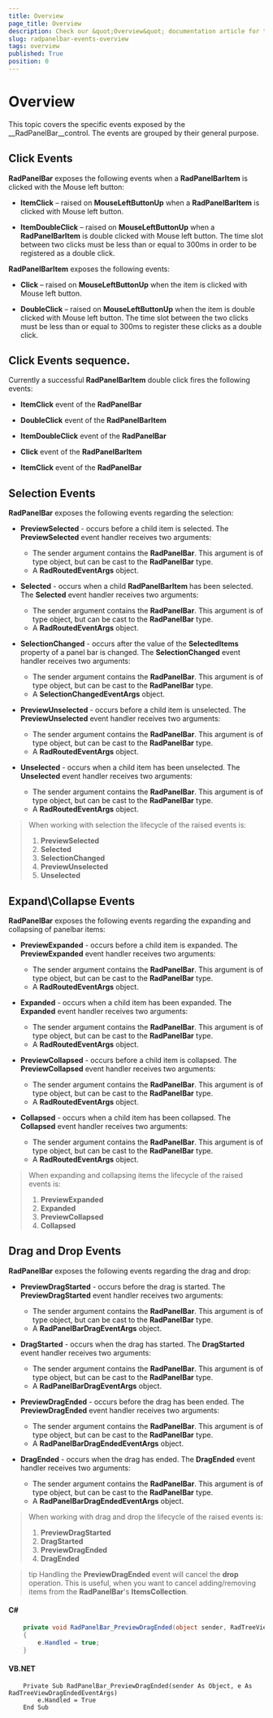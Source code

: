 ```yaml
---
title: Overview
page_title: Overview
description: Check our &quot;Overview&quot; documentation article for the RadPanelBar {{ site.framework_name }} control.
slug: radpanelbar-events-overview
tags: overview
published: True
position: 0
---
```


# Overview

This topic covers the specific events exposed by the __RadPanelBar__control. The events are grouped by their general purpose.	  

## Click Events

__RadPanelBar__ exposes the following events when a __RadPanelBarItem__ is clicked with the Mouse left button:		

* __ItemClick__ – raised on __MouseLeftButtonUp__ when a __RadPanelBarItem__ is clicked with Mouse left button.			

* __ItemDoubleClick__ – raised on __MouseLeftButtonUp__ when a __RadPanelBarItem__ is double clicked with Mouse left button. The time slot between two clicks must be less than or equal to 300ms in order to be registered as a double click.			

__RadPanelBarItem__ exposes the following events:		

* __Click__ – raised on __MouseLeftButtonUp__ when the item is clicked with Mouse left button.			

* __DoubleClick__ – raised on __MouseLeftButtonUp__ when the item is double clicked with Mouse left button. The time slot between the two clicks must be less than or equal to 300ms to register these clicks as a double click. 

## Click Events sequence.  

Currently a successful __RadPanelBarItem__ double click fires the following events:  

* __ItemClick__ event of the __RadPanelBar__

* __DoubleClick__ event of the __RadPanelBarItem__

* __ItemDoubleClick__ event of the __RadPanelBar__

* __Click__ event of the __RadPanelBarItem__

* __ItemClick__ event of the __RadPanelBar__

## Selection Events

__RadPanelBar__ exposes the following events regarding the selection:		

* __PreviewSelected__ - occurs before a child item is selected. The __PreviewSelected__ event handler receives two arguments:			
	* The sender argument contains the __RadPanelBar__. This argument is of type object, but can be cast to the __RadPanelBar__ type.
	* A __RadRoutedEventArgs__ object.				

* __Selected__ - occurs when a child __RadPanelBarItem__ has been selected. The __Selected__ event handler receives two arguments:
	* The sender argument contains the __RadPanelBar__. This argument is of type object, but can be cast to the __RadPanelBar__ type.
	* A __RadRoutedEventArgs__ object.			

* __SelectionChanged__ - occurs after the value of the __SelectedItems__ property of a panel bar is changed. The __SelectionChanged__ event handler receives two arguments:			
	* The sender argument contains the __RadPanelBar__. This argument is of type object, but can be cast to the __RadPanelBar__ type.
	* A __SelectionChangedEventArgs__ object.				

* __PreviewUnselected__ - occurs before a child item is unselected. The __PreviewUnselected__ event handler receives two arguments:
	* The sender argument contains the __RadPanelBar__. This argument is of type object, but can be cast to the __RadPanelBar__ type.
	* A __RadRoutedEventArgs__ object.				

* __Unselected__ - occurs when a child item has been unselected. The __Unselected__ event handler receives two arguments:
	* The sender argument contains the __RadPanelBar__. This argument is of type object, but can be cast to the __RadPanelBar__ type.
	* A __RadRoutedEventArgs__ object.				

>When working with selection the lifecycle of the raised events is:
> 1. __PreviewSelected__
> 2. __Selected__
> 3. __SelectionChanged__
> 4. __PreviewUnselected__
> 5. __Unselected__

## Expand\Collapse Events

__RadPanelBar__ exposes the following events regarding the expanding and collapsing of panelbar items:		

* __PreviewExpanded__ - occurs before a child item is expanded. The __PreviewExpanded__ event handler receives two arguments:
	* The sender argument contains the __RadPanelBar__. This argument is of type object, but can be cast to the __RadPanelBar__ type.
	* A __RadRoutedEventArgs__ object.				

* __Expanded__ - occurs when a child item has been expanded. The __Expanded__ event handler receives two arguments:
	* The sender argument contains the __RadPanelBar__. This argument is of type object, but can be cast to the __RadPanelBar__ type.
	* A __RadRoutedEventArgs__ object.				

* __PreviewCollapsed__ - occurs before a child item is collapsed. The __PreviewCollapsed__ event handler receives two arguments:
	* The sender argument contains the __RadPanelBar__. This argument is of type object, but can be cast to the __RadPanelBar__ type.
	* A __RadRoutedEventArgs__ object.				

* __Collapsed__ - occurs when a child item has been collapsed. The __Collapsed__ event handler receives two arguments:
	* The sender argument contains the __RadPanelBar__. This argument is of type object, but can be cast to the __RadPanelBar__ type.
	* A __RadRoutedEventArgs__ object.					

>When expanding and collapsing items the lifecycle of the raised events is:
> 1. __PreviewExpanded__
> 2. __Expanded__
> 3. __PreviewCollapsed__
> 4. __Collapsed__

## Drag and Drop Events

__RadPanelBar__ exposes the following events regarding the drag and drop:		

* __PreviewDragStarted__ - occurs before the drag is started. The __PreviewDragStarted__ event handler receives two arguments:			
	* The sender argument contains the __RadPanelBar__. This argument is of type object, but can be cast to the __RadPanelBar__ type.
	* A __RadPanelBarDragEventArgs__ object.				

* __DragStarted__ - occurs when the drag has started. The __DragStarted__ event handler receives two arguments:
	* The sender argument contains the __RadPanelBar__. This argument is of type object, but can be cast to the __RadPanelBar__ type.
	* A __RadPanelBarDragEventArgs__ object.			

* __PreviewDragEnded__ - occurs before the drag has been ended. The __PreviewDragEnded__ event handler receives two arguments:
	* The sender argument contains the __RadPanelBar__. This argument is of type object, but can be cast to the __RadPanelBar__ type.
	* A __RadPanelBarDragEndedEventArgs__ object.				

* __DragEnded__ - occurs when the drag has ended. The __DragEnded__ event handler receives two arguments:
	* The sender argument contains the __RadPanelBar__. This argument is of type object, but can be cast to the __RadPanelBar__ type.
	* A __RadPanelBarDragEndedEventArgs__ object.				

>When working with drag and drop the lifecycle of the raised events is:
> 1. __PreviewDragStarted__
> 2. __DragStarted__
> 3. __PreviewDragEnded__
> 4. __DragEnded__

>tip Handling the __PreviewDragEnded__ event will cancel the __drop__ operation. This is useful, when you want to cancel adding/removing items from the __RadPanelBar__'s __ItemsCollection__.		  

#### __C#__
```C#
	private void RadPanelBar_PreviewDragEnded(object sender, RadTreeViewDragEndedEventArgs e)
	{
	    e.Handled = true;
	}
```
#### __VB.NET__
```VB.NET
	Private Sub RadPanelBar_PreviewDragEnded(sender As Object, e As RadTreeViewDragEndedEventArgs)
	    e.Handled = True
	End Sub
```